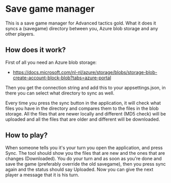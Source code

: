 # Save game manager
This is a save game manager for Advanced tactics gold. What it does it syncs a (savegame) directory between you, Azure blob storage and any other players.

## How does it work?
First of all you need an Azure blob storage:
- https://docs.microsoft.com/nl-nl/azure/storage/blobs/storage-blob-create-account-block-blob?tabs=azure-portal

Then you get the connection string and add this to your appsettings.json, in there you can select what directory to sync as well.

Every time you press the sync button in the application, it will check what files you have in the directory and compares them to the files in the blob storage. All the files that are newer locally and different (MD5 check) will be uploaded and all the files that are older and different will be downloaded.


## How to play?
When someone tells you it's your turn you open the application, and press Sync. The tool should show you the files that are new and the ones that are changes (Downloaded). 
You do your turn and as soon as you're done and save the game (preferably override the old savegame), then you press sync again and the status should say Uploaded. Now you can give the next player a message that it is his turn.

